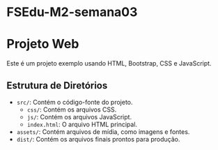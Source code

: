 # FSEdu-M2-semana03

# Projeto Web

Este é um projeto exemplo usando HTML, Bootstrap, CSS e JavaScript.

## Estrutura de Diretórios

- `src/`: Contém o código-fonte do projeto.
  - `css/`: Contém os arquivos CSS.
  - `js/`: Contém os arquivos JavaScript.
  - `index.html`: O arquivo HTML principal.
- `assets/`: Contém arquivos de mídia, como imagens e fontes.
- `dist/`: Contém os arquivos finais prontos para produção.

